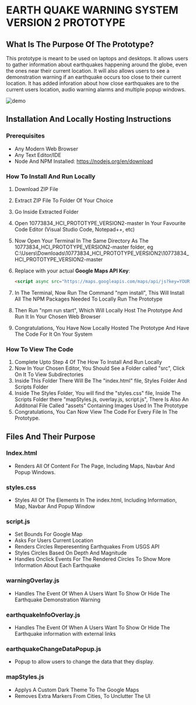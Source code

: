 # EARTH QUAKE WARNING SYSTEM VERSION 2 PROTOTYPE

## What Is The Purpose Of The Prototype?
This prototype is meant to be used on laptops and desktops. It allows users to gather information about earthquakes happening around the globe, even the ones near their current location. It will also allows users to see a demonstration warning if an earthquake occurs too close to their current location. It has added inforation about how close earthquakes are to the current users location, audio warning alarms and multiple popup windows. 

![demo](github_assets/earthquake_demo-ezgif.com-video-to-gif-converter.gif)

## Installation And Locally Hosting Instructions

### Prerequisites  
- Any Modern Web Browser
- Any Text Editor/IDE
- Node And NPM Installed: https://nodejs.org/en/download

### How To Install And Run Locally

1. Download ZIP File
2. Extract ZIP File To Folder Of Your Choice
3. Go Inside Extracted Folder
4. Open 10773834_HCI_PROTOTYPE_VERSION2-master In Your Favourite Code Editor (Visual Studio Code, Notepad++, etc)
5. Now Open Your Terminal In The Same Directory As The 10773834_HCI_PROTOTYPE_VERSION2-master folder, eg C:\Users\Downloads\10773834_HCI_PROTOTYPE_VERSION2\10773834_HCI_PROTOTYPE_VERSION2-master
6. Replace with your actual **Google Maps API Key**:
   
   ```html
   <script async src="https://maps.googleapis.com/maps/api/js?key=YOUR_API_KEY_HERE"></script>
7. In The Terminal, Now Run The Command "npm install", This Will Install All The NPM Packages Needed To Locally Run The Prototype
8. Then Run "npm run start", Which Will Locally Host The Prototype And Run It In Your Chosen Web Browser
9. Congratulations, You Have Now Locally Hosted The Prototype And Have The Code For It On Your System

### How To View The Code
1. Complete Upto Step 4 Of The How To Install And Run Locally
2. Now In Your Chosen Editor, You Should See a Folder called "src", Click On It To View Subdirectories
3. Inside This Folder There Will Be The "index.html" file, Styles Folder And Scripts Folder
4. Inside The Styles Folder, You will find the "styles.css" file, Inside The Scripts Folder there "mapStyles.js, overlay.js, script.js", There Is Also An Additonal File Called "assets" Containing Images Used In The Prototype
5. Congratulations, You Can Now View The Code For Every File In The Prototype.

## Files And Their Purpose

### Index.html
 
- Renders All Of Content For The Page, Including Maps, Navbar And Popup Windows.

### styles.css
 
- Styles All Of The Elements In The index.html, Including Information, Map, Navbar And Popup Window

### script.js
 
- Set Bounds For Google Map
- Asks For Users Current Location
- Renders Circles Reperesenting Earthquakes From USGS API
- Styles Circles Based On Depth And Magnitude
- Handles Onclick Events For The Rendered Circles To Show More Information About Each Earthquake

### warningOverlay.js

- Handles The Event Of When A Users Want To Show Or Hide The Earthquake Demonstration Warning

### earthquakeInfoOverlay.js

- Handles The Event Of When A Users Want To Show Or Hide The Earthquake information with external links

### earthquakeChangeDataPopup.js

- Popup to allow users to change the data that they display.

### mapStyles.js
 
- Applys A Custom Dark Theme To The Google Maps
- Removes Extra Markers From Cities, To Unclutter The UI
